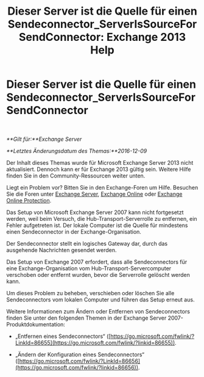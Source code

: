 ﻿---
title: 'Dieser Server ist die Quelle für einen Sendeconnector_ServerIsSourceForSendConnector: Exchange 2013 Help'
TOCTitle: Dieser Server ist die Quelle für einen Sendeconnector_ServerIsSourceForSendConnector
ms:assetid: 151c0014-c90c-4c52-8e74-4b3f1bc7aaf1
ms:mtpsurl: https://technet.microsoft.com/de-de/library/ms.exch.setupreadiness.serverissourceforsendconnector(v=EXCHG.150)
ms:contentKeyID: 50475062
ms.date: 04/24/2018
mtps_version: v=EXCHG.150
ms.translationtype: HT
---

# Dieser Server ist die Quelle für einen Sendeconnector\_ServerIsSourceForSendConnector

 

_**Gilt für:**Exchange Server_

_**Letztes Änderungsdatum des Themas:**2016-12-09_

Der Inhalt dieses Themas wurde für Microsoft Exchange Server 2013 nicht aktualisiert. Dennoch kann er für Exchange 2013 gültig sein. Weitere Hilfe finden Sie in den Community-Ressourcen weiter unten.

Liegt ein Problem vor? Bitten Sie in den Exchange-Foren um Hilfe. Besuchen Sie die Foren unter [Exchange Server](https://go.microsoft.com/fwlink/p/?linkid=60612), [Exchange Online](https://go.microsoft.com/fwlink/p/?linkid=267542) oder [Exchange Online Protection](https://go.microsoft.com/fwlink/p/?linkid=285351).

Das Setup von Microsoft Exchange Server 2007 kann nicht fortgesetzt werden, weil beim Versuch, die Hub-Transport-Serverrolle zu entfernen, ein Fehler aufgetreten ist. Der lokale Computer ist die Quelle für mindestens einen Sendeconnector in der Exchange-Organisation.

Der Sendeconnector stellt ein logisches Gateway dar, durch das ausgehende Nachrichten gesendet werden.

Das Setup von Exchange 2007 erfordert, dass alle Sendeconnectors für eine Exchange-Organisation vom Hub-Transport-Servercomputer verschoben oder entfernt wurden, bevor die Serverrolle gelöscht werden kann.

Um dieses Problem zu beheben, verschieben oder löschen Sie alle Sendeconnectors vom lokalen Computer und führen das Setup erneut aus.

Weitere Informationen zum Ändern oder Entfernen von Sendeconnectors finden Sie unter den folgenden Themen in der Exchange Server 2007-Produktdokumentation:

  - „Entfernen eines Sendeconnectors“ ([https://go.microsoft.com/fwlink/?LinkId=86655](https://go.microsoft.com/fwlink/?linkid=86655)).

  - „Ändern der Konfiguration eines Sendeconnectors“ ([https://go.microsoft.com/fwlink/?LinkId=86656](https://go.microsoft.com/fwlink/?linkid=86656)).


